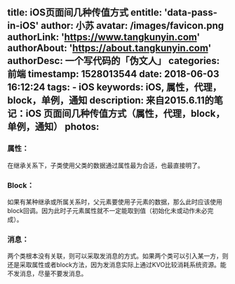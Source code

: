 title: iOS页面间几种传值方式
entitle: 'data-pass-in-iOS'
author: 小苏
avatar: /images/favicon.png
authorLink: 'https://www.tangkunyin.com'
authorAbout: 'https://about.tangkunyin.com'
authorDesc: 一个写代码的「伪文人」
categories: 前端
timestamp: 1528013544
date: 2018-06-03 16:12:24
tags:
    - iOS
keywords: iOS, 属性，代理，block，单例，通知
description: 来自2015.6.11的笔记：iOS 页面间几种传值方式（属性，代理，block，单例，通知）
photos:
---

### 属性：

在继承关系下，子类使用父类的数据通过属性最为合适，也最直接明了。

### Block：

如果有某种继承或所属关系时，父元素要使用子元素的数据，那么此时应该使用block回调。因为此时子元素属性就不一定能取到值（初始化未或动作未必完成）。

### 消息：

两个类根本没有关联，则可以采取发消息的方式。如果两个类可以引入某一方，则还是采取属性或者block方法，因为发消息实际上通过KVO比较消耗系统资源。能不发消息，尽量不要发消息。


